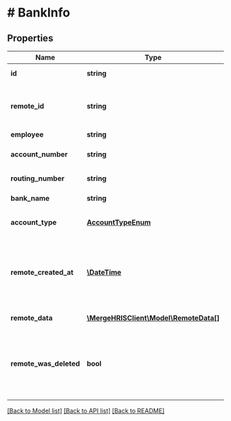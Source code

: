 # # BankInfo

## Properties

Name | Type | Description | Notes
------------ | ------------- | ------------- | -------------
**id** | **string** |  | [optional] [readonly]
**remote_id** | **string** | The third-party API ID of the matching object. | [optional]
**employee** | **string** |  | [optional]
**account_number** | **string** | The account number. | [optional]
**routing_number** | **string** | The routing number. | [optional]
**bank_name** | **string** | The bank name. | [optional]
**account_type** | [**AccountTypeEnum**](AccountTypeEnum.md) | The bank account type | [optional]
**remote_created_at** | [**\DateTime**](\DateTime.md) | When the matching bank object was created in the third party system. | [optional]
**remote_data** | [**\MergeHRISClient\Model\RemoteData[]**](RemoteData.md) |  | [optional] [readonly]
**remote_was_deleted** | **bool** | Indicates whether or not this object has been deleted by third party webhooks. | [optional] [readonly]

[[Back to Model list]](../../README.md#models) [[Back to API list]](../../README.md#endpoints) [[Back to README]](../../README.md)
